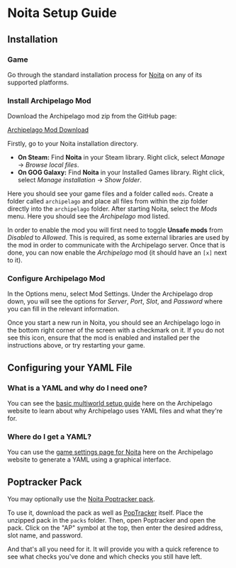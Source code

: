 # Noita Setup Guide

## Installation

### Game

Go through the standard installation process for [Noita](https://noitagame.com/) on any of its supported platforms.

### Install Archipelago Mod

Download the Archipelago mod zip from the GitHub page:

[Archipelago Mod Download](https://github.com/DaftBrit/NoitaArchipelago/releases/latest)

Firstly, go to your Noita installation directory.

* **On Steam:** Find **Noita** in your Steam library. Right click, select *Manage* → *Browse local files*.
* **On GOG Galaxy:** Find **Noita** in your Installed Games library. Right click, select *Manage installation* →
*Show folder*.

Here you should see your game files and a folder called `mods`. Create a folder called `archipelago` and place all files
from within the zip folder directly into the `archipelago` folder. After starting Noita, select the *Mods* menu. Here
you should see the *Archipelago* mod listed.

In order to enable the mod you will first need to toggle **Unsafe mods** from *Disabled* to *Allowed*. This is required,
as some external libraries are used by the mod in order to communicate with the Archipelago server. Once that is done,
you can now enable the *Archipelago* mod (it should have an `[x]` next to it).

### Configure Archipelago Mod

In the Options menu, select Mod Settings. Under the Archipelago drop down, you will see the options for *Server*,
*Port*, *Slot*, and *Password* where you can fill in the relevant information.

Once you start a new run in Noita, you should see an Archipelago logo in the bottom right corner of the screen with a 
checkmark on it. If you do not see this icon, ensure that the mod is enabled and installed per the instructions above, 
or try restarting your game.

## Configuring your YAML File

### What is a YAML and why do I need one?
You can see the [basic multiworld setup guide](/tutorial/Archipelago/setup/en) here on the Archipelago website to learn
about why Archipelago uses YAML files and what they're for.

### Where do I get a YAML?
You can use the [game settings page for Noita](/games/Noita/player-settings) here on the Archipelago website to
generate a YAML using a graphical interface.

## Poptracker Pack

You may optionally use the [Noita Poptracker pack](https://github.com/ScipioWright/Noita-poptracker/releases/latest).

To use it, download the pack as well as [PopTracker](https://github.com/black-sliver/PopTracker/releases) itself.
Place the unzipped pack in the `packs` folder. Then, open Poptracker and open the pack.
Click on the "AP" symbol at the top, then enter the desired address, slot name, and password.

And that's all you need for it. It will provide you with a quick reference to see what checks you've done and
which checks you still have left.
